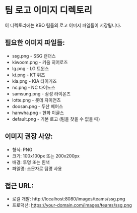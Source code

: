# 팀 로고 이미지 디렉토리

이 디렉토리에는 KBO 팀들의 로고 이미지 파일들이 저장됩니다.

## 필요한 이미지 파일들:

- ssg.png - SSG 랜더스
- kiwoom.png - 키움 히어로즈
- lg.png - LG 트윈스
- kt.png - KT 위즈
- kia.png - KIA 타이거즈
- nc.png - NC 다이노스
- samsung.png - 삼성 라이온즈
- lotte.png - 롯데 자이언츠
- doosan.png - 두산 베어스
- hanwha.png - 한화 이글스
- default.png - 기본 로고 (팀을 찾을 수 없을 때)

## 이미지 권장 사양:

- 형식: PNG
- 크기: 100x100px 또는 200x200px
- 배경: 투명 또는 흰색
- 파일명: 소문자로 팀명 사용

## 접근 URL:

- 로컬 개발: http://localhost:8080/images/teams/ssg.png
- 프로덕션: https://your-domain.com/images/teams/ssg.png
